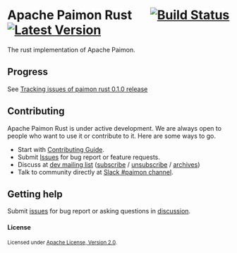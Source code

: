 <!--
  ~ Licensed to the Apache Software Foundation (ASF) under one
  ~ or more contributor license agreements.  See the NOTICE file
  ~ distributed with this work for additional information
  ~ regarding copyright ownership.  The ASF licenses this file
  ~ to you under the Apache License, Version 2.0 (the
  ~ "License"); you may not use this file except in compliance
  ~ with the License.  You may obtain a copy of the License at
  ~
  ~   http://www.apache.org/licenses/LICENSE-2.0
  ~
  ~ Unless required by applicable law or agreed to in writing,
  ~ software distributed under the License is distributed on an
  ~ "AS IS" BASIS, WITHOUT WARRANTIES OR CONDITIONS OF ANY
  ~ KIND, either express or implied.  See the License for the
  ~ specific language governing permissions and limitations
  ~ under the License.
-->

# Apache Paimon Rust &emsp; [![Build Status]][actions] [![Latest Version]][crates.io]

[Build Status]: https://img.shields.io/github/actions/workflow/status/apache/paimon-rust/ci.yml
[actions]: https://github.com/apache/paimon-rust/actions?query=branch%3Amain
[Latest Version]: https://img.shields.io/crates/v/paimon.svg
[crates.io]: https://crates.io/crates/paimon

The rust implementation of Apache Paimon. 

## Progress

See [Tracking issues of paimon rust 0.1.0 release](https://github.com/apache/paimon-rust/issues/3)

## Contributing

Apache Paimon Rust is under active development. We are always open to people who want to use it or contribute to it. Here are some ways to go.

- Start with [Contributing Guide](CONTRIBUTING.md).
- Submit [Issues](https://github.com/apache/paimon-rust/issues/new) for bug report or feature requests.
- Discuss at [dev mailing list](mailto:dev@paimon.apache.org) ([subscribe](<mailto:dev-subscribe@paimon.apache.org?subject=(send%20this%20email%20to%20subscribe)>) / [unsubscribe](<mailto:dev-unsubscribe@paimon.apache.org?subject=(send%20this%20email%20to%20unsubscribe)>) / [archives](https://lists.apache.org/list.html?dev@paimon.apache.org))
- Talk to community directly at [Slack #paimon channel](https://join.slack.com/t/the-asf/shared_invite/zt-2l9rns8pz-H8PE2Xnz6KraVd2Ap40z4g).

## Getting help

Submit [issues](https://github.com/apache/paimon-rust/issues/new/choose) for bug report or asking questions in [discussion](https://github.com/apache/paimon-rust/discussions/new?category=q-a).

#### License

<sup>
Licensed under <a href="./LICENSE">Apache License, Version 2.0</a>.
</sup>
